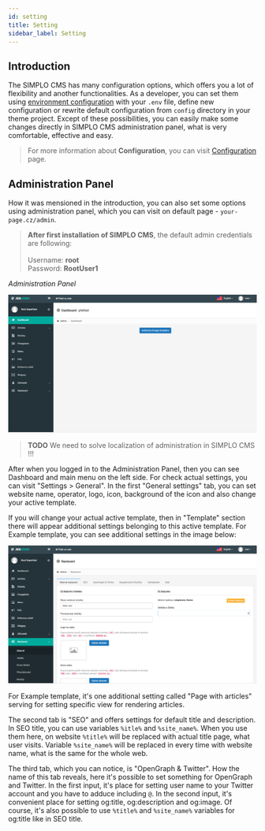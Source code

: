 ```yaml
---
id: setting
title: Setting
sidebar_label: Setting
---
```


## Introduction

The SIMPLO CMS has many configuration options, which offers you a lot of flexibility and another functionalities. 
As a developer, you can set them using [environment configuration](https://laravel.com/docs/5.8/configuration#environment-configuration) 
with your `.env` file, define new configuration or rewrite default configuration from `config` directory in your theme project. 
Except of these possibilities, you can easily make some changes directly in SIMPLO CMS administration panel, what is very 
comfortable, effective and easy.

> For more information about **Configuration**, you can visit [Configuration](getting-started/configuration.md) page.

## Administration Panel

How it was mensioned in the introduction, you can also set some options using administration panel, which you can visit 
on default page - `your-page.cz/admin`.

> **After first installation of SIMPLO CMS**, the default admin credentials are following: <br><br>
Username: **root** <br>
Password: **RootUser1**

*Administration Panel*

![Administration Panel](../assets/images/administration.png "Administration Panel")

> **TODO** We need to solve localization of administration in SIMPLO CMS !!!

After when you logged in to the Administration Panel, then you can see Dashboard and main menu on the left side. For check actual
settings, you can visit "Settings > General". In the first "General settings" tab, you can set website name, operator, logo, 
icon, background of the icon and also change your active template.

If you will change your actual active template, then in "Template" section there will appear additional settings belonging to 
this active template. For Example template, you can see additional settings in the image below:

![General Settings](../assets/images/administration-general-settings.png "General Settings")

For Example template, it's one additional setting called "Page with articles" serving for setting specific view for rendering 
articles.

The second tab is "SEO" and offers settings for default title and description. In SEO title, you can use variables `%itle%` and
`%site_name%`. When you use them here, on website `%title%` will be replaced with actual title page, what user visits. Variable
`%site_name%` will be replaced in every time with website name, what is the same for the whole web.

The third tab, which you can notice, is "OpenGraph & Twitter". How the name of this tab reveals, here it's possible to set something 
for OpenGraph and Twitter. In the first input, it's place for setting user name to your Twitter account and you have to adduce including
`@`. In the second input, it's convenient place for setting og:title, og:description and og:image. Of course, it's also possible to use
`%title%` and `%site_name%` variables for og:title like in SEO title.

